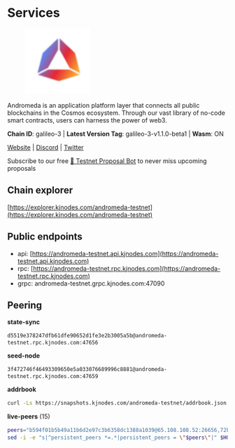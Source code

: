 # Services

<figure><img src="https://raw.githubusercontent.com/kj89/cosmos-images/main/logos/andromeda.png" width="150" alt=""><figcaption></figcaption></figure>

Andromeda is an application platform layer that connects all  public blockchains in the Cosmos ecosystem. Through our vast  library of no-code smart contracts, users can harness the power of web3.

**Chain ID**: galileo-3 | **Latest Version Tag**: galileo-3-v1.1.0-beta1 | **Wasm**: ON

[Website](https://www.andromedaprotocol.io) | [Discord](https://discord.gg/wzM3kSN3sE) | [Twitter](https://twitter.com/andromedaprot)



Subscribe to our free [🤖 Testnet Proposal Bot](https://t.me/kjnodes_testnet_proposal_bot) to never miss upcoming proposals


## Chain explorer
[https://explorer.kjnodes.com/andromeda-testnet](https://explorer.kjnodes.com/andromeda-testnet)

## Public endpoints

* api: [https://andromeda-testnet.api.kjnodes.com](https://andromeda-testnet.api.kjnodes.com)
* rpc: [https://andromeda-testnet.rpc.kjnodes.com](https://andromeda-testnet.rpc.kjnodes.com)
* grpc: andromeda-testnet.grpc.kjnodes.com:47090

## Peering

**state-sync**

```text
d5519e378247dfb61dfe90652d1fe3e2b3005a5b@andromeda-testnet.rpc.kjnodes.com:47656
```

**seed-node**

```text
3f472746f46493309650e5a033076689996c8881@andromeda-testnet.rpc.kjnodes.com:47659
```

**addrbook**
```bash
curl -Ls https://snapshots.kjnodes.com/andromeda-testnet/addrbook.json > $HOME/.andromedad/config/addrbook.json
```

**live-peers** (15)
```bash
peers="b594f01b5b49a11b6d2e97c3b6358dc1388a1039@65.108.108.52:26656,72bba2142c9cada7e4b8e861fb79e8a66e345d99@95.217.236.79:50656,d5519e378247dfb61dfe90652d1fe3e2b3005a5b@65.109.68.190:47656,f1d30c5f2d5882823317718eb4455f87ae846d0a@85.239.235.235:30656,bd323d2c7ce260b831d20923d390e4a1623f32c4@213.239.215.195:20095,3969b8ddc6d0ed9f2deb0265e4b26e88c5cb894a@149.102.150.250:30656,d0ef5f5583ff0343ea41962f68010bff54caafde@212.90.121.45:30656,8870aca1936673bb2068ed07fcadc6c46d3ec3a1@146.190.83.6:22656,03603fb96ded3aabe7451efad31fb8d0c523a0ee@146.19.75.97:26656,94fdba93b79d27701896d65d8e60155e06326532@65.109.63.110:15656,3f9594221efe3e9cd4d0de31f71993fc0f12bf01@65.21.245.252:26656,f3d598517ea86c08236b53882338b0b5e1d0f0e8@213.239.207.175:42656,c45d01b216a7f24a06448a47b6cf19a42e74c29b@65.21.170.3:32656,62f7aaafd73816bdaf685a6270541c1d1f8162ad@155.133.27.170:26656,a583f951655a3c9934944d332bb4f6cf7416a3b7@94.131.108.126:26656"
sed -i -e "s|^persistent_peers *=.*|persistent_peers = \"$peers\"|" $HOME/.andromedad/config/config.toml
```
